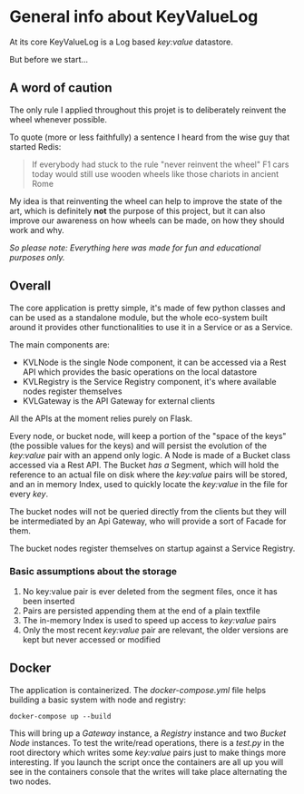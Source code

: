 # General info about KeyValueLog 

At its core KeyValueLog is a Log based *key:value* datastore.

But before we start... 

## A word of caution
The only rule I applied throughout this projet is to deliberately reinvent the wheel whenever possible.

To quote (more or less faithfully) a sentence I heard from the wise guy that started Redis: 
>If everybody had stuck to the rule "never reinvent the wheel" F1 cars today would still use wooden wheels like those chariots in ancient Rome 

My idea is that reinventing the wheel can help to improve the state of the art, which is definitely **not** the purpose of this project, but it can also improve our awareness on how wheels can be made, on how they should work and why. 

*So please note: Everything here was made for fun and educational purposes only.*

## Overall
The core application is pretty simple, it's made of few python classes and can be used as a standalone module, but the whole eco-system built around it provides other functionalities to use it in a Service or as a Service.

The main components are:
- KVLNode is the single Node component, it can be accessed via a Rest API which provides the basic operations on the local datastore
- KVLRegistry is the Service Registry component, it's where available nodes register themselves
- KVLGateway is the API Gateway for external clients

All the APIs at the moment relies purely on Flask.

Every node, or bucket node, will keep a portion of the "space of the keys" (the possible values for the keys) and will persist the evolution of the *key:value* pair with an append only logic. A Node is made of a Bucket class accessed via a Rest API. The Bucket *has a* Segment, which will hold the reference to an actual file on disk where the *key:value* pairs will be stored, and an in memory Index, used to quickly locate the *key:value* in the file for every *key*.

The bucket nodes will not be queried directly from the clients but they will be intermediated by an Api Gateway, who will provide a sort of Facade for them.

The bucket nodes register themselves on startup against a Service Registry.

### Basic assumptions about the storage
1. No key:value pair is ever deleted from the segment files, once it has been inserted
2. Pairs are persisted appending them at the end of a plain textfile 
3. The in-memory Index is used to speed up access to *key:value* pairs
4. Only the most recent *key:value* pair are relevant, the older versions are kept but never accessed or modified

## Docker
The application is containerized. 
The *docker-compose.yml* file helps building a basic system with node and registry:
```
docker-compose up --build
```
This will bring up a *Gateway* instance, a *Registry* instance and two *Bucket Node* instances. To test the write/read operations, there is a *test.py* in the root directory which writes some *key:value* pairs just to make things more interesting. If you launch the script once the containers are all up you will see in the containers console that the writes will take place alternating the two nodes.
